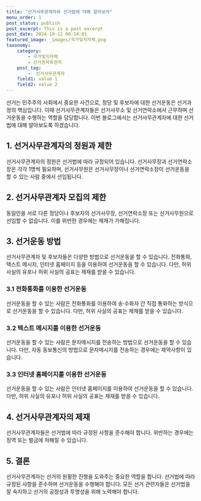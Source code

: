 ```yaml
---
title: "선거사무관계자와 선거법에 대해 알아보자"
menu_order: 1
post_status: publish
post_excerpt: This is a post excerpt
post_date: 2024-10-12 00:14:01
featured_image: _images/국가및지자체.png
taxonomy:
    category:
        - 국가및지자체
        - 선거권자유권자
    post_tag:
        -  선거사무관계자
    field1: value 1
    field2: value 2
---
```



선거는 민주주의 사회에서 중요한 사건으로, 정당 및 후보자에 대한 선거운동은 선거과정의 핵심입니다. 이때 선거사무관계자들은 선거사무소 및 선거연락소에서 근무하며 선거운동을 수행하는 역할을 담당합니다. 이번 블로그에서는 선거사무관계자에 대한 선거법에 대해 알아보도록 하겠습니다.

## 1. 선거사무관계자의 정원과 제한

선거사무관계자의 정원은 선거법에 따라 규정되어 있습니다. 선거사무장과 선거연락소장은 각각 1명씩 필요하며, 선거사무원은 선거사무장이나 선거연락소장이 선거운동을 할 수 있는 사람 중에서 선임됩니다.

## 2. 선거사무관계자 모집의 제한

동일인을 서로 다른 정당이나 후보자의 선거사무장, 선거연락소장 또는 선거사무원으로 선임할 수 없습니다. 이를 위반한 경우에는 제재가 가해집니다.

## 3. 선거운동 방법

선거사무관계자 및 후보자들은 다양한 방법으로 선거운동을 할 수 있습니다. 전화통화, 텍스트 메시지, 인터넷 홈페이지 등을 이용하여 선거운동을 할 수 있습니다. 다만, 허위 사실의 유포나 허위 사실의 공표는 제재를 받을 수 있습니다.

### 3.1 전화통화를 이용한 선거운동

선거운동을 할 수 있는 사람은 전화통화를 이용하여 송·수화자 간 직접 통화하는 방식으로 선거운동을 할 수 있습니다. 다만, 허위 사실의 공표는 제재를 받을 수 있습니다.

### 3.2 텍스트 메시지를 이용한 선거운동

선거운동을 할 수 있는 사람은 문자메시지를 전송하는 방법으로 선거운동을 할 수 있습니다. 다만, 자동 동보통신의 방법으로 문자메시지를 전송하는 경우에는 제약사항이 있습니다.

### 3.3 인터넷 홈페이지를 이용한 선거운동

선거운동을 할 수 있는 사람은 인터넷 홈페이지를 이용하여 선거운동을 할 수 있습니다. 다만, 허위 사실의 유포나 허위 사실의 공표는 제재를 받을 수 있습니다.

## 4. 선거사무관계자의 제재

선거사무관계자들은 선거법에 따라 규정된 사항을 준수해야 합니다. 위반하는 경우에는 징역 또는 벌금에 처해질 수 있습니다.

## 5. 결론

선거사무관계자는 선거의 원활한 진행을 도와주는 중요한 역할을 합니다. 선거법에 따라 규정된 사항을 준수하며 선거운동을 수행해야 합니다. 모든 선거 관련자들은 선거법을 잘 숙지하고 선거의 공정성과 투명성을 위해 노력해야 합니다.
